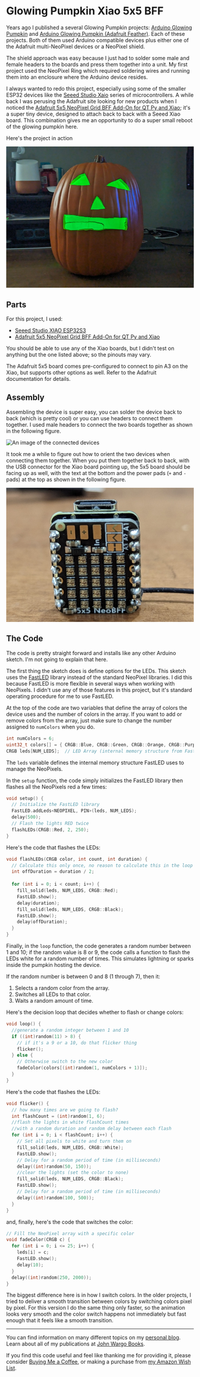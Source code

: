 # Glowing Pumpkin Xiao 5x5 BFF

Years ago I published a several Glowing Pumpkin projects: [Arduino Glowing Pumpkin](https://github.com/johnwargo/glowing-pumpkin-trinket-neopixel) and [Arduino Glowing Pumpkin (Adafruit Feather)](https://github.com/johnwargo/glowing-pumpkin-feather). Each of these projects. Both of them used Arduino compatible devices plus either one of the Adafruit multi-NeoPixel devices or a NeoPixel shield.  

The shield approach was easy because I just had to solder some male and female headers to the boards and press them together into a unit. My first project used the NeoPixel Ring which required soldering wires and running them into an enclosure where the Arduino device resides. 

I always wanted to redo this project, especially using some of the smaller ESP32 devices like the [Seeed Studio Xaio](https://www.seeedstudio.com/xiao-series-page) series of microcontrollers. A while back I was perusing the Adafruit site looking for new products when I noticed the [Adafruit 5x5 NeoPixel Grid BFF Add-On for QT Py and Xiao](https://www.adafruit.com/product/5646); it's a super tiny device, designed to attach back to back with a Seeed Xiao board. This combination gives me an opportunity to do a super small reboot of the glowing pumpkin here.

Here's the project in action

[![Thumbnail Image](images/thumbnail.jpg)](https://youtu.be/05cMcB_vGCM)

## Parts

For this project, I used:

* [Seeed Studio XIAO ESP32S3](https://www.seeedstudio.com/XIAO-ESP32S3-p-5627.html)
* [Adafruit 5x5 NeoPixel Grid BFF Add-On for QT Py and Xiao](https://www.adafruit.com/product/5646)

You should be able to use any of the Xiao boards, but I didn't test on anything but the one listed above; so the pinouts may vary.

The Adafruit 5x5 board comes pre-configured to connect to pin A3 on the Xiao, but supports other options as well. Refer to the Adafruit documentation for details.

## Assembly

Assembling the device is super easy, you can solder the device back to back (which is pretty cool) or you can use headers to connect them together. I used male headers to connect the two boards together as shown in the following figure.

![An image of the connected devices](images/image-01.png)

It took me a while to figure out how to orient the two devices when connecting them together. When you put them together back to back, with the USB connector for the Xiao board pointing up, the 5x5 board should be facing up as well, with the text at the bottom and the power pads (`+` and `-` pads) at the top as shown in the following figure.

![An image showing board orientation](images/image-02.png)



## The Code

The code is pretty straight forward and installs like any other Arduino sketch. I'm not going to explain that here. 

The first thing the sketch does is define options for the LEDs. This sketch uses the [FastLED](https://fastled.io/) library instead of the standard NeoPixel libraries. I did this because FastLED is more flexible in several ways when working with NeoPixels. I didn't use any of those features in this project, but it's standard operating procedure for me to use FastLED.

At the top of the code are two variables that define the array of colors the device uses and the number of colors in the array. If you want to add or remove colors from the array, just make sure to change the number assigned to `numColors` when you do.

```c
int numColors = 6;
uint32_t colors[] = { CRGB::Blue, CRGB::Green, CRGB::Orange, CRGB::Purple, CRGB::Red, CRGB::Yellow };
CRGB leds[NUM_LEDS];  // LED Array (internal memory structure from FastLED)
```

The `leds` variable defines the internal memory structure FastLED uses to manage the NeoPixels.

In the `setup` function, the code simply initializes the FastLED library then flashes all the NeoPixels red a few times:

```c
void setup() {
  // Initialize the FastLED library
  FastLED.addLeds<NEOPIXEL, PIN>(leds, NUM_LEDS);
  delay(500);
  // Flash the lights RED twice
  flashLEDs(CRGB::Red, 2, 250);
}
```

Here's the code that flashes the LEDs:

```c
void flashLEDs(CRGB color, int count, int duration) {
  // Calculate this only once, no reason to calculate this in the loop
  int offDuration = duration / 2;

  for (int i = 0; i < count; i++) {
    fill_solid(leds, NUM_LEDS, CRGB::Red);
    FastLED.show();
    delay(duration);
    fill_solid(leds, NUM_LEDS, CRGB::Black);
    FastLED.show();
    delay(offDuration);
  }
}
```

Finally, in the `loop` function, the code generates a random number between 1 and 10; if the random value is 8 or 9, the code calls a function to flash the LEDs white for a random number of times. This simulates lightning or sparks inside the pumpkin hosting the device.

If the random number is between 0 and 8 (1 through 7), then it:

1. Selects a random color from the array.
2. Switches all LEDs to that color.
3. Waits a random amount of time.

Here's the decision loop that decides whether to flash or change colors:

```c
void loop() {
  //generate a random integer between 1 and 10
  if ((int)random(11) > 8) {
    // if it's a 9 or a 10, do that flicker thing
    flicker();
  } else {
    // Otherwise switch to the new color
    fadeColor(colors[(int)random(1, numColors + 1)]);
  }
}
```

Here's the code that flashes the LEDs:

```c
void flicker() {
  // how many times are we going to flash?
  int flashCount = (int)random(1, 6);
  //flash the lights in white flashCount times
  //with a random duration and random delay between each flash
  for (int i = 0; i < flashCount; i++) {
    // Set all pixels to white and turn them on    
    fill_solid(leds, NUM_LEDS, CRGB::White);
    FastLED.show();
    // Delay for a random period of time (in milliseconds)
    delay((int)random(50, 150));
    //clear the lights (set the color to none)    
    fill_solid(leds, NUM_LEDS, CRGB::Black);
    FastLED.show();
    // Delay for a random period of time (in milliseconds)
    delay((int)random(100, 500));
  }
}
```

and, finally, here's the code that switches the color:

```c
// Fill the NeoPixel array with a specific color
void fadeColor(CRGB c) {
  for (int i = 0; i <= 25; i++) {
    leds[i] = c;
    FastLED.show();
    delay(10);
  }
  delay((int)random(250, 2000));
}
```

The biggest difference here is in how I switch colors. In the older projects, I tried to deliver a smooth transition between colors by switching colors pixel by pixel. For this version I do the same thing only faster, so the animation looks very smooth and the color switch happens not immediately but fast enough that it feels like a smooth transition.

***

You can find information on many different topics on my [personal blog](http://www.johnwargo.com). Learn about all of my publications at [John Wargo Books](http://www.johnwargobooks.com).

If you find this code useful and feel like thanking me for providing it, please consider <a href="https://www.buymeacoffee.com/johnwargo" target="_blank">Buying Me a Coffee</a>, or making a purchase from [my Amazon Wish List](https://amzn.com/w/1WI6AAUKPT5P9).





